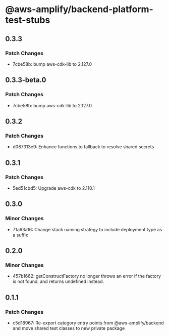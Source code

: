 # @aws-amplify/backend-platform-test-stubs

## 0.3.3

### Patch Changes

- 7cbe58b: bump aws-cdk-lib to 2.127.0

## 0.3.3-beta.0

### Patch Changes

- 7cbe58b: bump aws-cdk-lib to 2.127.0

## 0.3.2

### Patch Changes

- d087313e9: Enhance functions to fallback to resolve shared secrets

## 0.3.1

### Patch Changes

- 5ed51cbd5: Upgrade aws-cdk to 2.110.1

## 0.3.0

### Minor Changes

- 71a63a16: Change stack naming strategy to include deployment type as a suffix

## 0.2.0

### Minor Changes

- 457b1662: getConstructFactory no longer throws an error if the factory is not found, and returns undefined instead.

## 0.1.1

### Patch Changes

- c5d18967: Re-export category entry points from @aws-amplify/backend and move shared test classes to new private package
